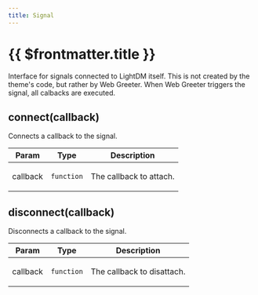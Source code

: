 ```yaml
---
title: Signal
---
```


# {{ $frontmatter.title }}
Interface for signals connected to LightDM itself. This is not created by the theme's code, but rather by Web Greeter.
When Web Greeter triggers the signal, all calbacks are executed.

## connect(callback)
Connects a callback to the signal.

<table>
  <thead>
    <tr>
      <th>Param</th><th>Type</th><th>Description</th>
    </tr>
  </thead>
  <tbody>
<tr>
    <td>callback</td><td><code>function</code></td><td><p>The callback to attach.</p>
</td>
    </tr>  </tbody>
</table>

## disconnect(callback)
Disconnects a callback to the signal.

<table>
  <thead>
    <tr>
      <th>Param</th><th>Type</th><th>Description</th>
    </tr>
  </thead>
  <tbody>
<tr>
    <td>callback</td><td><code>function</code></td><td><p>The callback to disattach.</p>
</td>
    </tr>  </tbody>
</table>

